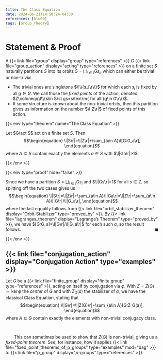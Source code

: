 ```yaml
---
title: The Class Equation
date: 2024-06-21T14:50:24-04:00
references: [Alu09]
tags: [Group_Theory]
---
```


# Statement & Proof

A {{< link file="group" display="group" type="references" >}} $G$ {{< link file="group_action" display="acting" type="references" >}} on a finite set $S$ naturally partitions $S$ into its orbits $S=\bigsqcup_{i\in I}Gs_i$, which can either be trivial or non-trivial.
* The trivial ones are singletons $\l\\{s_i\r\\}$ for which each $s_i$ is fixed by all $g\in G$. We call those the *fixed points* of the action, denoted $Z\coloneqq\l\\{s\in S\st gs=s\textrm{ for all }g\in G\r\\}$.
* If some structure is known about the non-trivial orbits, then this partition gives us information on the number $\l|Z\r|$ of fixed points of this action.

{{< env type="theorem" name="The Class Equation" >}}

Let $G\act S$ act on a finite set $S$. Then
$$\begin{equation}
    \l|S\r|=\l|Z\r|+\sum_{a\in A}\l[G:G_a\r],
\end{equation}$$
where $A\subseteq S$ contain exactly the elements $a\in S$ with $\l|Ga\r|>1$.

{{< /env >}}

{{< env type="proof" hide="false" >}}

Since we have a partition $S=\bigsqcup_{i\in I}Gs_i$ and $\l|Gs\r|=1$ for all $s\in Z$, so splitting off the two cases gives us
$$\begin{equation}
    \l|S\r|=\l|Z\r|+\sum_{a\in A}\l|Ga\r|=\l|Z\r|+\sum_{a\in A}\l|G\r|/\l|G_a\r|,
\end{equation}$$
where the last equality follows from {{< link file="orbit_stabilizer_theorem" display="Orbit-Stabilizer" type="proved_by" >}}. By {{< link file="lagranges_theorem" display="Lagrange’s Theorem" type="proved_by" >}}, we have $[G:G_a]=\l|G\r|/\l|G_a\r|$ for each such $a$, so the result follows.<span style="float:right;">$\blacksquare$</span>

{{< /env >}}

<div class="space"></div>

## {{< link file="conjugation_action" display="Conjugation Action" type="examples" >}}

Let $G$ be a {{< link file="finite_group" display="finite group" type="references" >}}, acting on itself by conjugation via $\phi$. With $Z=Z(G)\coloneqq\ker\phi$ the *center* of $G$ and with $Z_G(a)$ the stabilizer of $a$, we have the classical Class Equation, stating that
$$\begin{equation}
    \l|G\r|=\l|Z(G)\r|+\sum_{a\in A}[G:Z_G(a)],
\end{equation}$$
where $A\subseteq G$ contain exactly the elements with non-trivial conjugacy class.

<br>

&emsp;&emsp;This can sometimes be used to show that $Z(G)$ is non-trivial, giving us a *fixed-point theorem*. See, for instance, how it applies {{< link file="fixed_point_theorems_of_p_groups" type="examples" mod="dag" >}} to {{< link file="p_group" display="$p$-groups" type="references" >}}.
